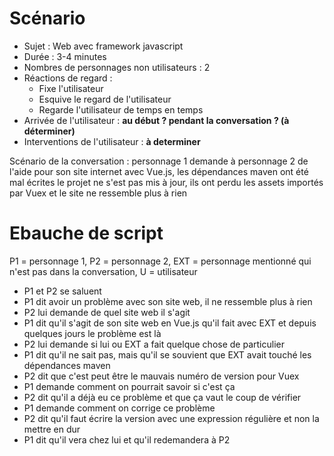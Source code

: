 # Scénario

* Sujet : Web avec framework javascript
* Durée : 3-4 minutes
* Nombres de personnages non utilisateurs : 2
* Réactions de regard :
  * Fixe l'utilisateur
  * Esquive le regard de l'utilisateur
  * Regarde l'utilisateur de temps en temps
* Arrivée de l'utilisateur : **au début ? pendant la conversation ? (à déterminer)**
* Interventions de l'utilisateur : **à determiner**

Scénario de la conversation : personnage 1 demande à personnage 2 de l'aide pour son site internet avec Vue.js, les dépendances maven ont été mal écrites le projet ne s'est pas mis à jour, ils ont perdu les assets importés par Vuex et le site ne ressemble plus à rien

# Ebauche de script

P1 = personnage 1, P2 = personnage 2, EXT = personnage mentionné qui n'est pas dans la conversation, U = utilisateur

* P1 et P2 se saluent
* P1 dit avoir un problème avec son site web, il ne ressemble plus à rien
* P2 lui demande de quel site web il s'agit
* P1 dit qu'il s'agit de son site web en Vue.js qu'il fait avec EXT et depuis quelques jours le problème est là
* P2 lui demande si lui ou EXT a fait quelque chose de particulier
* P1 dit qu'il ne sait pas, mais qu'il se souvient que EXT avait touché les dépendances maven
* P2 dit que c'est peut être le mauvais numéro de version pour Vuex
* P1 demande comment on pourrait savoir si c'est ça
* P2 dit qu'il a déjà eu ce problème et que ça vaut le coup de vérifier
* P1 demande comment on corrige ce problème
* P2 dit qu'il faut écrire la version avec une expression régulière et non la mettre en dur
* P1 dit qu'il vera chez lui et qu'il redemandera à P2
